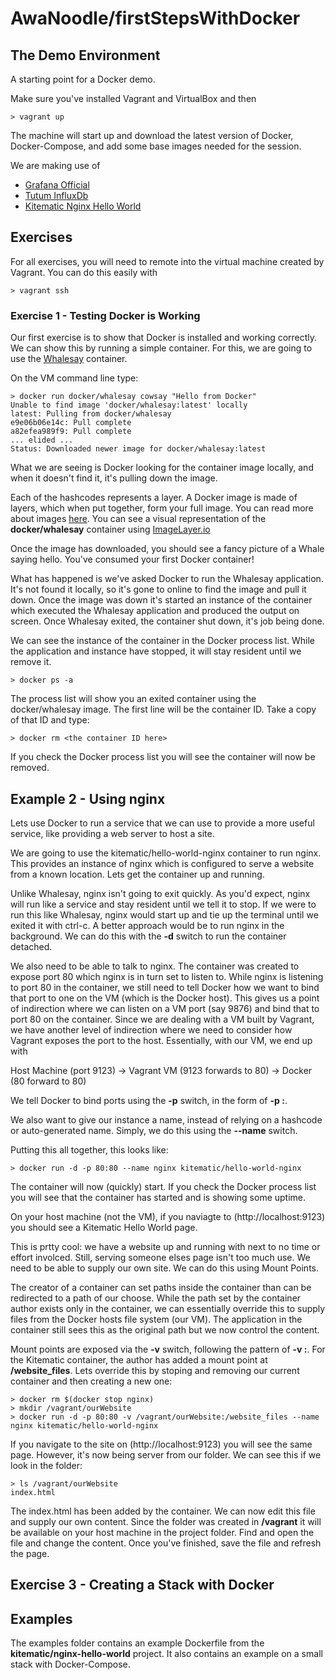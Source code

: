 # AwaNoodle/firstStepsWithDocker

## The Demo Environment

A starting point for a Docker demo. 

Make sure you've installed Vagrant and VirtualBox and then 
    
    > vagrant up

The machine will start up and download the latest version of Docker, Docker-Compose, and add some base images needed for the session.

We are making use of
- [Grafana Official](https://hub.docker.com/r/grafana/grafana/)
- [Tutum InfluxDb](https://hub.docker.com/r/tutum/influxdb/)
- [Kitematic Nginx Hello World](https://hub.docker.com/r/kitematic/hello-world-nginx/)

## Exercises

For all exercises, you will need to remote into the virtual machine created by Vagrant. You can do this easily with 

    > vagrant ssh

### Exercise 1 - Testing Docker is Working

Our first exercise is to show that Docker is installed and working correctly. We can show this by running a simple container. For this, we are going to use the [Whalesay](https://hub.docker.com/r/docker/whalesay/) container. 

On the VM command line type:

    > docker run docker/whalesay cowsay "Hello from Docker"
    Unable to find image 'docker/whalesay:latest' locally
    latest: Pulling from docker/whalesay
    e9e06b06e14c: Pull complete
    a82efea989f9: Pull complete
    ... elided ...
    Status: Downloaded newer image for docker/whalesay:latest

What we are seeing is Docker looking for the container image locally, and when it doesn't find it, it's pulling down the image. 

Each of the hashcodes represents a layer. A Docker image is made of layers, which when put together, form your full image. You can read more about images [here](http://tuhrig.de/layering-of-docker-images/). You can see a visual representation of the **docker/whalesay** container using [ImageLayer.io](https://imagelayers.io/?images=docker%2Fwhalesay:latest)

Once the image has downloaded, you should see a fancy picture of a Whale saying hello. You've consumed your first Docker container!

What has happened is we've asked Docker to run the Whalesay application. It's not found it locally, so it's gone to online to find the image and pull it down. Once the image was down it's started an instance of the container which executed the Whalesay application and produced the output on screen. Once Whalesay exited, the container shut down, it's job being done. 

We can see the instance of the container in the Docker process list. While the application and instance have stopped, it will stay resident until we remove it. 

    > docker ps -a

The process list will show you an exited container using the docker/whalesay image. The first line will be the container ID. Take a copy of that ID and type:

    > docker rm <the container ID here>

If you check the Docker process list you will see the container will now be removed. 


## Example 2 - Using nginx

Lets use Docker to run a service that we can use to provide a more useful service, like providing a web server to host a site.

We are going to use the kitematic/hello-world-nginx container to run nginx. This provides an instance of nginx which is configured to serve a website from a known location. Lets get the container up and running.

Unlike Whalesay, nginx isn't going to exit quickly. As you'd expect, nginx will run like a service and stay resident until we tell it to stop. If we were to run this like Whalesay, nginx would start up and tie up the terminal until we exited it with ctrl-c. A better approach would be to run nginx in the background. We can do this with the **-d** switch to run the container detached. 

We also need to be able to talk to nginx. The container was created to expose port 80 which nginx is in turn set to listen to. While nginx is listening to port 80 in the container, we still need to tell Docker how we want to bind that port to one on the VM (which is the Docker host). This gives us a point of indirection where we can listen on a VM port (say 9876) and bind that to port 80 on the container. Since we are dealing with a VM built by Vagrant, we have another level of indirection where we need to consider how Vagrant exposes the port to the host. Essentially, with our VM, we end up with

Host Machine (port 9123) -> Vagrant VM (9123 forwards to 80) -> Docker (80 forward to 80)

We tell Docker to bind ports using the **-p** switch, in the form of **-p <host port>:<container port>**. 

We also want to give our instance a name, instead of relying on a hashcode or auto-generated name. Simply, we do this using the **--name** switch.

Putting this all together, this looks like:

    > docker run -d -p 80:80 --name nginx kitematic/hello-world-nginx

The container will now (quickly) start. If you check the Docker process list you will see that the container has started and is showing some uptime. 

On your host machine (not the VM), if you naviagte to (http://localhost:9123) you should see a Kitematic Hello World page.

This is prtty cool: we have a website up and running with next to no time or effort involced. Still, serving someone elses page isn't too much use. We need to be able to supply our own site. We can do this using Mount Points. 

The creator of a container can set paths inside the container than can be redirected to a path of our choose. While the path set by the container author exists only in the container, we can essentially override this to supply files from the Docker hosts file system (our VM). The application in the container still sees this as the original path but we now control the content. 

Mount points are exposed via the **-v** switch, following the pattern of **-v <full host path>:<container mount point path>**. For the Kitematic container, the author has added a mount point at **/website_files**. Lets override this by stoping and removing our current container and then creating a new one:

    > docker rm $(docker stop nginx)
    > mkdir /vagrant/ourWebsite
    > docker run -d -p 80:80 -v /vagrant/ourWebsite:/website_files --name nginx kitematic/hello-world-nginx

If you navigate to the site on (http://localhost:9123) you will see the same page. However, it's now being server from our folder. We can see this if we look in the folder:

    > ls /vagrant/ourWebsite
    index.html

The index.html has been added by the container. We can now edit this file and supply our own content. Since the folder was created in **/vagrant** it will be available on your host machine in the project folder. Find and open the file and change the content. Once you've finished, save the file and refresh the page.


## Exercise 3 - Creating a Stack with Docker

## Examples

The examples folder contains an example Dockerfile from the **kitematic/nginx-hello-world** project. It also contains an example on a small stack with Docker-Compose.
